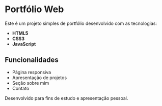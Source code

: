 # Portfólio Web

Este é um projeto simples de portfólio desenvolvido com as tecnologias:

- **HTML5**
- **CSS3**
- **JavaScript**

## Funcionalidades
- Página responsiva
- Apresentação de projetos
- Seção sobre mim
- Contato

Desenvolvido para fins de estudo e apresentação pessoal.

